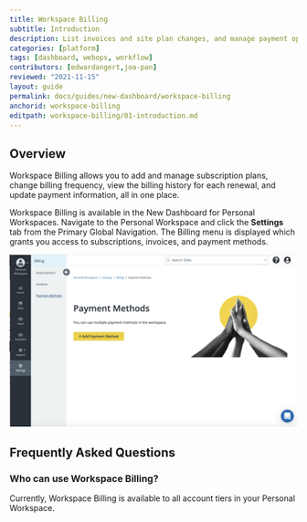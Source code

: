 ```yaml
---
title: Workspace Billing
subtitle: Introduction
description: List invoices and site plan changes, and manage payment options in the New Dashboard.
categories: [platform]
tags: [dashboard, webops, workflow]
contributors: [edwardangert,joa-pan]
reviewed: "2021-11-15"
layout: guide
permalink: docs/guides/new-dashboard/workspace-billing
anchorid: workspace-billing
editpath: workspace-billing/01-introduction.md
---
```



## Overview

Workspace Billing allows you to add and manage subscription plans, change billing frequency, view the billing history for each renewal, and update payment information, all in one place.

Workspace Billing is available in the New Dashboard for Personal Workspaces. Navigate to the Personal Workspace and click the **Settings** tab from the Primary Global Navigation. The Billing menu is displayed which grants you access to subscriptions, invoices, and payment methods.

![A screenshot of Workspace Billing homepage](../../../../images/dashboard/new-dashboard/workspace-billing-home.png)


## Frequently Asked Questions

### Who can use Workspace Billing?

Currently, Workspace Billing is available to all account tiers in your Personal Workspace.

